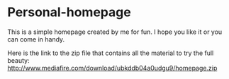 Personal-homepage
=================

This is a simple homepage created by me for fun. I hope you like it or you can come in handy.

Here is the link to the zip file that contains all the material to try the full beauty:
http://www.mediafire.com/download/ubkddb04a0udgu9/homepage.zip

